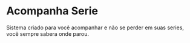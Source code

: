 # Acompanha Serie

Sistema criado para você acompanhar e não se perder em suas series, você sempre sabera onde parou.

